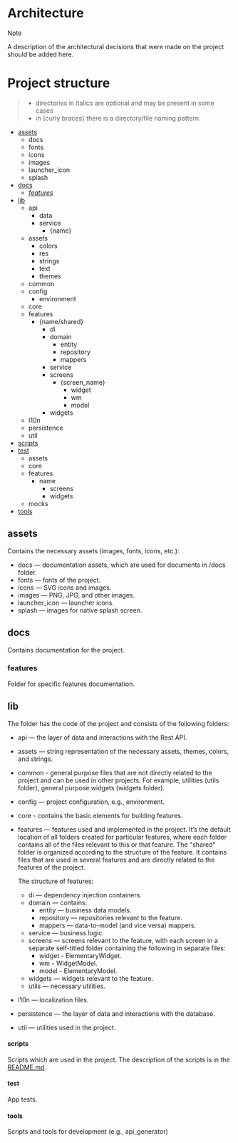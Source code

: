 # Architecture

> [!NOTE]
> A description of the architectural decisions that were made on the project should be added here.

# Project structure

> - directories in italics are optional and may be present in some cases
> - in {curly braces} there is a directory/file naming pattern

- [assets](#assets)
  - docs
  - fonts
  - icons
  - images
  - launcher_icon
  - splash
- [docs](#docs)
  - [_features_](#features)
- [lib](#lib)
    - api
        - data
        - service
            - {name}
    - assets
        - colors
        - res
        - strings
        - text
        - themes
    - common
    - config
      - environment
    - core
    - features
        - {name/shared}
            - di
            - domain
                - entity
                - repository
                - mappers
            - service
            - screens
                - {screen_name}
                    - widget
                    - wm
                    - model
            - widgets
    - l10n
    - persistence
    - util
- [scripts](#scripts)
- [test](#test)
    - assets
    - core
    - features
        - name
            - screens
            - widgets
    - mocks
- [tools](#tools)

## assets

Contains the necessary assets (images, fonts, icons, etc.):

- docs — documentation assets, which are used for documents in /docs folder.
- fonts — fonts of the project.
- icons — SVG icons and images.
- images — PNG, JPG, and other images.
- launcher_icon — launcher icons.
- splash — images for native splash screen.

## docs

Contains documentation for the project.

### features

Folder for specific features documentation.

## lib

The folder has the code of the project and consists of the following folders:

- api — the layer of data and interactions with the Rest API.
- assets — string representation of the necessary assets, themes, colors, and strings.
- common - general purpose files that are not directly related to the project and can be used in other projects. For example, utilities (utils folder), general purpose widgets (widgets folder).
- config — project configuration, e.g., environment.
- core - contains the basic elements for building features.
- features — features used and implemented in the project. It’s the default location of all folders created for particular features, where each folder contains all of the files relevant to this or that feature. The "shared" folder is organized according to the structure of the feature. It contains files that are used in several features and are directly related to the features of the project.

  The structure of features:

  - di — dependency injection containers.
  - domain — contains:
      - entity — business data models.
      - repository — repositories relevant to the feature.
      - mappers — data-to-model (and vice versa) mappers.
  - service — business logic.
  - screens — screens relevant to the feature, with each screen in a separate self-titled folder containing the following in separate files:
      - widget - ElementaryWidget.
      - wm - WidgetModel.
      - model - ElementaryModel.
  - widgets — widgets relevant to the feature.
  - utils — necessary utilities.
  
- l10n — localization files.
- persistence — the layer of data and interactions with the database.
- util — utilities used in the project.

#### scripts

Scripts which are used in the project.
The description of the scripts is in the [README.md](/README.md#project-scripts).

#### test

App tests.

#### tools

Scripts and tools for development (e.g., api_generator)
